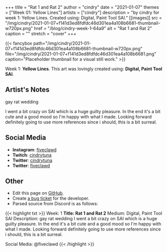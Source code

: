 +++
title =       "Rat 1 and Rat 2"
author =      "cindry"
date =        "2021-01-07"
themes =      ["Week 01: Yellow Lines"]
artists =     ["cindry"]
description = "by cindry for week 1: Yellow Lines. Created using: Digital, Paint Tool SAI."
[[images]]
      src = "/img/cindry/2021-01-07+f141d3ed8fdfdc46d301ea4a108b6681-thumbnail-w720px.png"
      href = "/blog/cindry-week-1-64a9"
      alt = "Rat 1 and Rat 2"
      caption = ""
      stretch = "cover"
+++

{{< fancybox path="/img/cindry/2021-01-07+f141d3ed8fdfdc46d301ea4a108b6681-thumbnail-w720px.png" file="/img/cindry/2021-01-07+f141d3ed8fdfdc46d301ea4a108b6681.png" caption="Placeholder thumbnail for a visual still work." >}}


Week 1: **Yellow Lines**. This art was lovingly created using: **Digital, Paint Tool SAI**.

## Artist's Notes

gay rat wedding

I went a bit crazy on SAI which is a huge guilty pleasure. In the end it's a bit cute and a good mood so I'm happy with what I made. Looking forward definitely going to use more references since i should, this is a bit surreal.

## Social Media

- **Instagram**: <a href='https://instagram.com/fiveclawd' target='_blank'>fiveclawd</a>
- **Twitch**: <a href='https://twitch.tv/cindrytuna' target='_blank'>cindrytuna</a>
- **Twitter**: <a href='https://twitter.com/cindrytuna' target='_blank'>cindrytuna</a>
- **Twitter**: <a href='https://twitter.com/fiveclawd' target='_blank'>fiveclawd</a>

## Other

- Edit this page on [GitHub](https://github.com/teaminkling/web-refresh/edit/main/content/blog/cindry-week-1-64a9.md).
- Create [a bug ticket](https://github.com/teaminkling/web-refresh/issues/new?assignees=&labels=bug&template=problem-report.md&title=) for the developer.
- Parsed source from Discord is as follows:

{{< highlight txt >}}
Week: 1
**Title:  Rat 1 and Rat 2**
Medium: Digital, Paint Tool SAI
Description: gay rat wedding
I went a bit crazy on SAI which is a huge guilty pleasure. In the end it's a bit cute and a good mood so I'm happy with what I made. Looking forward definitely going to use more references since i should, this is a bit surreal.

Social Media: @fiveclawd
{{< /highlight >}}